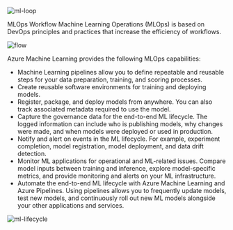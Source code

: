 ![ml-loop](https://github.com/EloyCD/Proyecto.Azure/assets/136006521/5620b1ca-ecb1-4837-bb72-2c5f5d0bf2b8)

MLOps Workflow
Machine Learning Operations (MLOps) is based on DevOps principles and practices that increase the efficiency of workflows.

![flow](https://github.com/EloyCD/Proyecto.Azure/assets/136006521/22a131e8-7773-4c0e-9b12-0c1c1c9327c2)


Azure Machine Learning provides the following MLOps capabilities:

- Machine Learning pipelines allow you to define repeatable and reusable steps for your data preparation, training, and scoring processes.
- Create reusable software environments for training and deploying models.
- Register, package, and deploy models from anywhere. You can also track associated metadata required to use the model.
- Capture the governance data for the end-to-end ML lifecycle. The logged information can include who is publishing models, why changes were made, and when models were deployed or used in production.
- Notify and alert on events in the ML lifecycle. For example, experiment completion, model registration, model deployment, and data drift detection.
- Monitor ML applications for operational and ML-related issues. Compare model inputs between training and inference, explore model-specific metrics, and provide monitoring and alerts on your ML infrastructure.
- Automate the end-to-end ML lifecycle with Azure Machine Learning and Azure Pipelines. Using pipelines allows you to frequently update models, test new models, and continuously roll out new ML models alongside your other applications and services.

 ![ml-lifecycle](https://github.com/EloyCD/Proyecto.Azure/assets/136006521/10becceb-2bcd-452f-ae3b-8b7e2b24021f)
